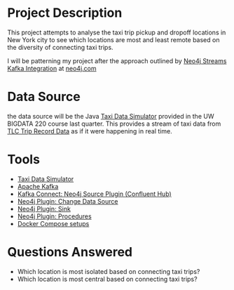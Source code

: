 # Project Description
This project attempts to analyse the taxi trip pickup and dropoff locations in New York city to see which locations are most and least remote based on the diversity of connecting taxi trips.

I will be patterning my project after the approach outlined by [Neo4j Streams Kafka Integration](https://neo4j.com/labs/kafka/) at [neo4j.com](https://neo4j.com)

# Data Source
the data source will be the Java [Taxi Data Simulator](https://bigdatatechnologiesstor.blob.core.windows.net/data/taxi_simulator.jar) provided in the UW BIGDATA 220 course last quarter.  This provides a stream of taxi data from [TLC Trip Record Data](https://www1.nyc.gov/site/tlc/about/tlc-trip-record-data.page) as if it were happening in real time.

# Tools
* [Taxi Data Simulator](https://bigdatatechnologiesstor.blob.core.windows.net/data/taxi_simulator.jar)
* [Apache Kafka](https://kafka.apache.org/quickstart)
* [Kafka Connect: Neo4j Source Plugin (Confluent Hub)](https://neo4j-contrib.github.io/neo4j-streams/#_kafka_connect)
* [Neo4j Plugin: Change Data Source](https://neo4j-contrib.github.io/neo4j-streams/#_neo4j_streams_producer)
* [Neo4j Plugin: Sink](https://neo4j-contrib.github.io/neo4j-streams/#_neo4j_streams_consumer)
* [Neo4j Plugin: Procedures](https://neo4j-contrib.github.io/neo4j-streams/#_procedures)
* [Docker Compose setups](https://neo4j-contrib.github.io/neo4j-streams/#docker)

# Questions Answered
* Which location is most isolated based on connecting taxi trips?
* Which location is most central based on connecting taxi trips?
